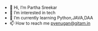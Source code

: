 - 👋 Hi, I’m Partha Sreekar
- 👀 I’m interested in tech
- 🌱 I’m currently learning Python,JAVA,DAA
- 📫 How to reach me pyenugan@gitam.in

